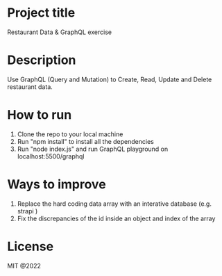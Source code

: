 # Project title
Restaurant Data & GraphQL exercise

# Description
Use GraphQL (Query and Mutation) to Create, Read, Update and Delete restaurant data. 

# How to run
1. Clone the repo to your local machine
2. Run "npm install" to install all the dependencies
3. Run "node index.js" and run GraphQL playground on localhost:5500/graphql

# Ways to improve
1. Replace the hard coding data array with an interative database (e.g. strapi )
2. Fix the discrepancies of the id inside an object and index of the array

# License
MIT @2022